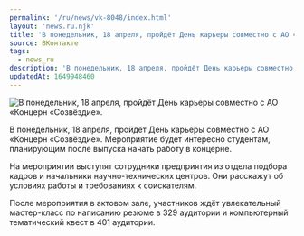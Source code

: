 ```yaml
---
permalink: '/ru/news/vk-8048/index.html'
layout: 'news.ru.njk'
title: 'В понедельник, 18 апреля, пройдёт День карьеры совместно с АО «Концерн «Созвёздие».'
source: ВКонтакте
tags:
  - news_ru
description: 'В понедельник, 18 апреля, пройдёт День карьеры совместно с АО «Концерн «Созвёздие».'
updatedAt: 1649948460
---
```

![В понедельник, 18 апреля, пройдёт День карьеры совместно с АО «Концерн «Созвёздие».](https://sun9-70.userapi.com/s/v1/ig2/n07ORPnJxTZw4idU3Q37HjuWbSuqjhx1W-S5jKvLSLJDuv5-BABqe3EVdghiGU62fDCTy8rXntkIEHyaKjdLKcod.jpg?size=510x340&quality=95&type=album)

В понедельник, 18 апреля, пройдёт День карьеры совместно с АО «Концерн «Созвёздие». Мероприятие будет интересно студентам, планирующим после выпуска начать работу в концерне.

На мероприятии выступят сотрудники предприятия из отдела подбора кадров и начальники научно-технических центров. Они расскажут об условиях работы и требованиях к соискателям.

После мероприятия в актовом зале, участников ждёт увлекательный мастер-класс по написанию резюме в 329 аудитории и компьютерный тематический квест в 401 аудитории.
